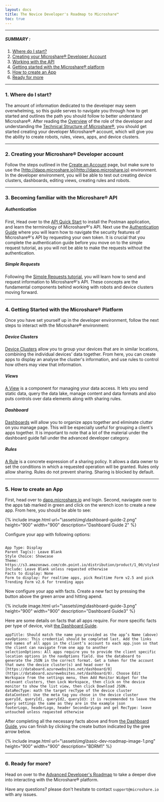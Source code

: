 ```yaml
---
layout: docs
title: The Novice Developer's Roadmap to Microshare™
toc: true
---
```


---------------------------------------

##### SUMMARY : 

1. [Where do I start?](./#1-where-do-i-start)
2. [Creating your Microshare® Developer Account](./#2-creating-your-microshare-developer-account)
3. [Working with the API](./#3-becoming-familiar-with-the-microshare-api)
4. [Getting started with the Microshare® platform](./#4-getting-started-with-the-microshare-platform)
5. [How to create an App](./#5-how-to-create-an-app)
6. [Ready for more](./#6-ready-for-more)

---------------------------------------

### 1. Where do I start?

The amount of information dedicated to the developer may seem overwhelming, so this guide serves to navigate you through how to get started and outlines the path you should follow to better understand Microshare®. 
After reading the [Overview](/docs/2/technical/quick-start/overview/) of the role of the developer and understanding the [Technical Structure of Microshare®](/docs/2/technical/quick-start-microshare-technical-structure), you should get started creating your developer Microshare® account, which will give you the ability to create robots, rules, views, apps, and device clusters.

---------------------------------------

### 2. Creating your Microshare® Developer account

Follow the steps outlined in the [Create an Account](/docs/2/general-user/quick-start/create-an-account/) page, but make sure to use the [http://dapp.microshare.io](http://dapp.microshare.io) environment. In the developer environment, you will be able to test out creating device clusters, dashboards, editing views, creating rules and robots. 

---------------------------------------

### 3. Becoming familiar with the Microshare® API

##### Authentication

First, Head over to the [API Quick Start](/docs/2/technical/api/quick-start/) to install the Postman application, and learn the terminology of Microshare®'s API. Next
use the [Authentication Guide](/docs/2/technical/api/authentication/) where you will learn how to navigate the security features of Microshare®'s API by requesting your own token. It is crucial that you complete the authentication guide before you move on to the simple request tutorial, as you will not be able to make the requests without the authentication.

##### Simple Requests

Following the [Simple Requests tutorial](/docs/2/technical/api/simple-requests/), you will learn how to send and request information to Microshare®'s API. These concepts are the fundamental components behind working with robots and device clusters moving forward. 

---------------------------------------

### 4. Getting Started with the Microshare® Platform

Once you have set yourself up in the developer environment, follow the next steps to interact with the Microshare® environment:

##### Device Clusters

[Device Clusters](/docs/2/technical/microshare-platform/device-cluster-guide/) allow you to group your devices that are in similar locations, combining the individual devices' data together. From here, you can create apps to display an analyse the cluster's information, and use rules to control how others may view that information. 

##### Views

[A View](/docs/2/technical/microshare-platform/views-guide/) is a component for managing your data access. It lets you send static data, query the data lake, manage content and data formats and also puts controls over data elements along with sharing rules. 

##### Dashboard

[Dashboards](/docs/2/technical/microshare-platform/dashboard-guide/) will allow you to organize apps together and eliminate clutter on you manage page. This will be especially useful for grouping a client's apps together. It is important to note that a lot of the material under the dashboard guide fall under the advanced developer category. 

##### Rules 

[A Rule](/docs/2/technical/microshare-platform/rules-guide/) is a concrete expression of a sharing policy. It allows a data owner to set the conditions in which a requested operation will be granted. Rules only allow sharing. Rules do not prevent sharing. Sharing is blocked by default.

---------------------------------------
### 5. How to create an App

First, head over to [dapp.microshare.io](http://dapp.microshare.io) and login. Second, naviagate over to the apps tab marked in green and click on the wrench icon to create a new app. From here, you should be able to see:

{% include image.html url="\assets\img\dashboard-guide-2.png" height="900" width="900" description="Dashboard Guide 2" %}
 
 Configure your app with following options:
 ```
 
 App Type: Display
 Parent Tag(s): Leave Blank
 Style Choice: Showcase
 Theme: https://s3.amazonaws.com/cdn.point.io/distribution/product/1_00/stylesheet.common.css 
 Include: Leave Blank unless requested otherwise
 Facts to display: None 
 Form to display: For realtime apps, pick Realtime Form v2.5 and pick Trending Form v2.6 for trending apps 
 
```
Now configure your app with facts.  Create a new fact by pressing the button above the green arrow and hitting apend. 

{% include image.html url="\assets\img\dashboard-guide-3.png" height="900" width="900" description="Dashboard Guide3" %}

Here are some details on facts that all apps require. For more specific facts per type of device, visit [the Dashboard Guide](/docs/2/technical/microshare-platform/dashboard-guide/).
```
appTitle: Should match the name you provided as the app’s Name (above)
navOptions: This credential should be completed last. Add the links and names of all apps in the client’s account to each app.json so that the client can navigate from one app to another
selectionOptions: All apps require you to provide the client specific location options in the navOptions field. Use the databoard to generate the JSON in the correct format. Get a token for the account that owns the device cluster(s) and head over to [https://databoard.azurewebsites.net/dashboard/0](https://databoard.azurewebsites.net/dashboard/0). Choose Edit Workspace from the settings menu, then Add Monitor Widget for the relevant clusters, then Lock Workspace, then click on the device monitor to show the list view, then click Download JSON. 
dataRecType: math the target recType of the device cluster
dataContext: Use the meta tag you chose in the device cluster
queryId, queryId1, queryId2, queryId3: it is recommended to leave the query settings the same as they are in the example json
footerLogo, headerLogo, header SecondaryLogo and get RecType: leave untouched unless requested otherwise
```
After completing all the necessary facts above and from [the Dashboard Guide](/docs/2/technical/microshare-platform/dashboard-guide/), you can finish by clicking the create button indicated by the gree arrow below.

{% include image.html url="\assets\img\basic-dev-roadmap-image-1.png" height="900" width="900" description="BDRM1" %}

---------------------------------------

### 6. Ready for more?

Head on over to the [Advanced Developer's Roadmap](/docs/2/technical/quick-start/advanced-dev-roadmap/) to take a deeper dive into interacting with the Microshare® platform.

Have any questions? please don't hesitate to contact `support@microshare.io` with any issues. 



